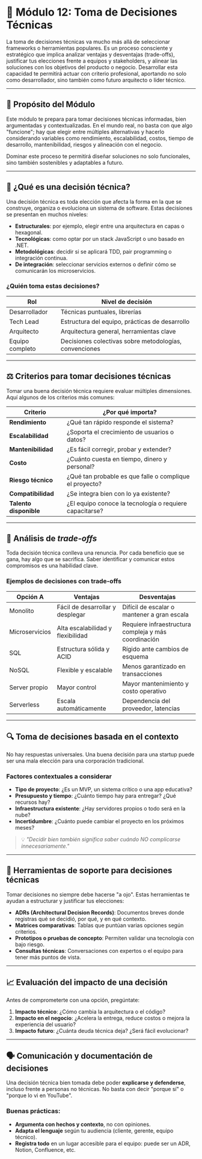# 📌 Módulo 12: Toma de Decisiones Técnicas

La toma de decisiones técnicas va mucho más allá de seleccionar frameworks o herramientas populares. Es un proceso consciente y estratégico que implica analizar ventajas y desventajas (trade-offs), justificar tus elecciones frente a equipos y stakeholders, y alinear las soluciones con los objetivos del producto o negocio. Desarrollar esta capacidad te permitirá actuar con criterio profesional, aportando no solo como desarrollador, sino también como futuro arquitecto o líder técnico.

---

## 🎯 Propósito del Módulo

Este módulo te prepara para tomar decisiones técnicas informadas, bien argumentadas y contextualizadas. En el mundo real, no basta con que algo "funcione"; hay que elegir entre múltiples alternativas y hacerlo considerando variables como rendimiento, escalabilidad, costos, tiempo de desarrollo, mantenibilidad, riesgos y alineación con el negocio.

Dominar este proceso te permitirá diseñar soluciones no solo funcionales, sino también sostenibles y adaptables a futuro.

---

## 🧠 ¿Qué es una decisión técnica?

Una decisión técnica es toda elección que afecta la forma en la que se construye, organiza o evoluciona un sistema de software. Estas decisiones se presentan en muchos niveles:

-   **Estructurales**: por ejemplo, elegir entre una arquitectura en capas o hexagonal.
-   **Tecnológicas**: como optar por un stack JavaScript o uno basado en .NET.
-   **Metodológicas**: decidir si se aplicará TDD, pair programming o integración continua.
-   **De integración**: seleccionar servicios externos o definir cómo se comunicarán los microservicios.

### ¿Quién toma estas decisiones?

| Rol             | Nivel de decisión                                      |
| --------------- | ------------------------------------------------------ |
| Desarrollador   | Técnicas puntuales, librerías                          |
| Tech Lead       | Estructura del equipo, prácticas de desarrollo         |
| Arquitecto      | Arquitectura general, herramientas clave               |
| Equipo completo | Decisiones colectivas sobre metodologías, convenciones |

---

## ⚖️ Criterios para tomar decisiones técnicas

Tomar una buena decisión técnica requiere evaluar múltiples dimensiones. Aquí algunos de los criterios más comunes:

| Criterio               | ¿Por qué importa?                                       |
| ---------------------- | ------------------------------------------------------- |
| **Rendimiento**        | ¿Qué tan rápido responde el sistema?                    |
| **Escalabilidad**      | ¿Soporta el crecimiento de usuarios o datos?            |
| **Mantenibilidad**     | ¿Es fácil corregir, probar y extender?                  |
| **Costo**              | ¿Cuánto cuesta en tiempo, dinero y personal?            |
| **Riesgo técnico**     | ¿Qué tan probable es que falle o complique el proyecto? |
| **Compatibilidad**     | ¿Se integra bien con lo ya existente?                   |
| **Talento disponible** | ¿El equipo conoce la tecnología o requiere capacitarse? |

---

## 🔄 Análisis de _trade-offs_

Toda decisión técnica conlleva una renuncia. Por cada beneficio que se gana, hay algo que se sacrifica. Saber identificar y comunicar estos compromisos es una habilidad clave.

### Ejemplos de decisiones con trade-offs

| Opción A       | Ventajas                          | Desventajas                                          |
| -------------- | --------------------------------- | ---------------------------------------------------- |
| Monolito       | Fácil de desarrollar y desplegar  | Difícil de escalar o mantener a gran escala          |
| Microservicios | Alta escalabilidad y flexibilidad | Requiere infraestructura compleja y más coordinación |
| SQL            | Estructura sólida y ACID          | Rígido ante cambios de esquema                       |
| NoSQL          | Flexible y escalable              | Menos garantizado en transacciones                   |
| Server propio  | Mayor control                     | Mayor mantenimiento y costo operativo                |
| Serverless     | Escala automáticamente            | Dependencia del proveedor, latencias                 |

---

## 🔍 Toma de decisiones basada en el contexto

No hay respuestas universales. Una buena decisión para una startup puede ser una mala elección para una corporación tradicional.

### Factores contextuales a considerar

-   **Tipo de proyecto**: ¿Es un MVP, un sistema crítico o una app educativa?
-   **Presupuesto y tiempo**: ¿Cuánto tiempo hay para entregar? ¿Qué recursos hay?
-   **Infraestructura existente**: ¿Hay servidores propios o todo será en la nube?
-   **Incertidumbre**: ¿Cuánto puede cambiar el proyecto en los próximos meses?

> 💡 _"Decidir bien también significa saber cuándo NO complicarse innecesariamente."_

---

## 🧰 Herramientas de soporte para decisiones técnicas

Tomar decisiones no siempre debe hacerse "a ojo". Estas herramientas te ayudan a estructurar y justificar tus elecciones:

-   **ADRs (Architectural Decision Records)**: Documentos breves donde registras qué se decidió, por qué, y en qué contexto.
-   **Matrices comparativas**: Tablas que puntúan varias opciones según criterios.
-   **Prototipos o pruebas de concepto**: Permiten validar una tecnología con bajo riesgo.
-   **Consultas técnicas**: Conversaciones con expertos o el equipo para tener más puntos de vista.

---

## 📈 Evaluación del impacto de una decisión

Antes de comprometerte con una opción, pregúntate:

1. **Impacto técnico**: ¿Cómo cambia la arquitectura o el código?
2. **Impacto en el negocio**: ¿Acelera la entrega, reduce costos o mejora la experiencia del usuario?
3. **Impacto futuro**: ¿Cuánta deuda técnica deja? ¿Será fácil evolucionar?

---

## 🗣️ Comunicación y documentación de decisiones

Una decisión técnica bien tomada debe poder **explicarse y defenderse**, incluso frente a personas no técnicas. No basta con decir "porque sí" o "porque lo vi en YouTube".

### Buenas prácticas:

-   **Argumenta con hechos y contexto**, no con opiniones.
-   **Adapta el lenguaje** según tu audiencia (cliente, gerente, equipo técnico).
-   **Registra todo** en un lugar accesible para el equipo: puede ser un ADR, Notion, Confluence, etc.
